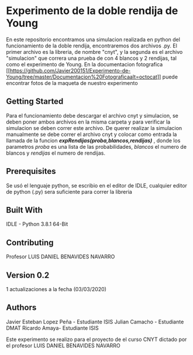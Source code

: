 # Experimento de la doble rendija de Young
En este repositorio encontramos una simulacion realizada en python del funcionamiento de la doble rendija, encontraremos dos archivos .py. El primer archivo es la libreria, de nombre "cnyt", y la segunda es el archivo "simulacion" que correra una prueba de con 4 blancos y 2 rendijas, tal como el experimento de Young.
En la documentacion fotografica [[https://github.com/Javier200151/Experimento-de-Young/tree/master/Documentacion%20Fotograficaalt=octocat]] puede encontrar fotos de la maqueta de nuestro experimento

## Getting Started
Para el funcionamiento debe descargar el archivo cnyt y simulacion, se deben poner ambos archivos en la misma carpeta y para verificar la simulacion se deben correr este archivo.
De querer realizar la simulacion manualmente se debe correr el archivo cnyt y colocar como entrada la llamada de la funcion ***expRendijas(proba,blancos,rendijas)*** , donde los parametros *proba* es una lista de las probabilidades, *blancos* el numero de blancos y *rendijas* el numero de rendijas.

## Prerequisites
Se usó el lenguaje python, se escribio en el editor de IDLE, cualquier editor de python (.py) sera suficiente para correr la libreria

## Built With
IDLE - Python 3.8.1 64-Bit

## Contributing
Profesor LUIS DANIEL BENAVIDES NAVARRO

## Version 0.2
1 actualizaciones a la fecha (03/03/2020)

## Authors
Javier Esteban Lopez Peña - Estudiante ISIS
Julian Camacho - Estudiante DMAT
Ricardo Amaya- Estudiante ISIS

Este experimento se realizo para el proyecto de el curso CNYT dictado por el profesor LUIS DANIEL BENAVIDES NAVARRO
